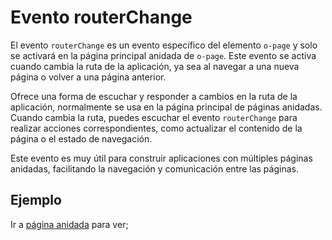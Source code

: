 # Evento routerChange

El evento `routerChange` es un evento específico del elemento `o-page` y solo se activará en la página principal anidada de `o-page`. Este evento se activa cuando cambia la ruta de la aplicación, ya sea al navegar a una nueva página o volver a una página anterior.

Ofrece una forma de escuchar y responder a cambios en la ruta de la aplicación, normalmente se usa en la página principal de páginas anidadas. Cuando cambia la ruta, puedes escuchar el evento `routerChange` para realizar acciones correspondientes, como actualizar el contenido de la página o el estado de navegación.

Este evento es muy útil para construir aplicaciones con múltiples páginas anidadas, facilitando la navegación y comunicación entre las páginas.

## Ejemplo

Ir a [página anidada](../../cases/nested-page.md) para ver;

